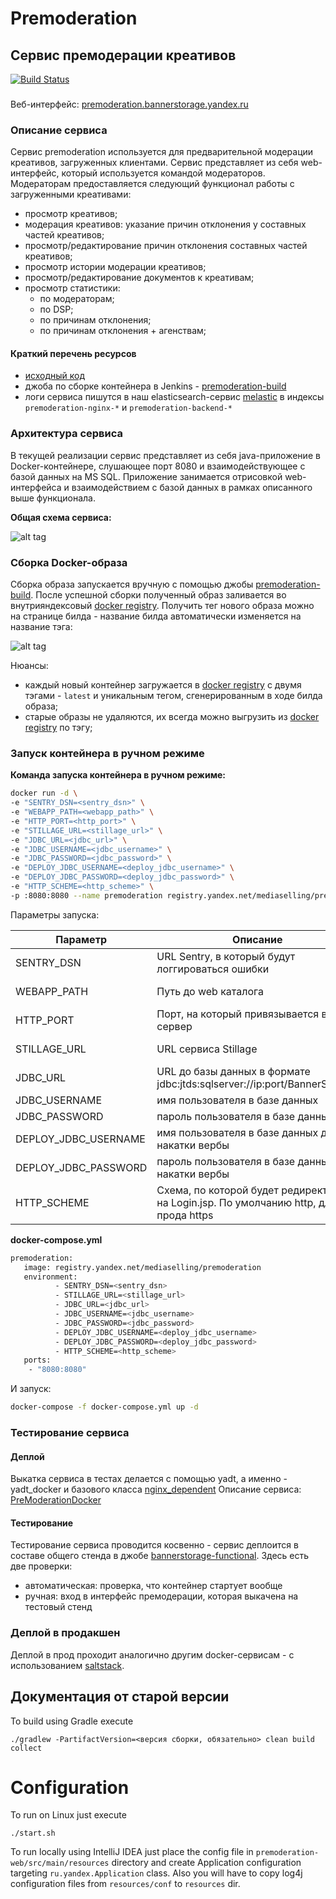 # Premoderation
## Сервис премодерации креативов

[![Build Status](https://babylon.yandex-team.ru/jenkins/buildStatus/icon?job=premoderation-build)](https://babylon.yandex-team.ru/jenkins/job/premoderation-build/)

###

Веб-интерфейс: [premoderation.bannerstorage.yandex.ru](https://premoderation.bannerstorage.yandex.ru/)

### Описание сервиса

Сервис premoderation используется для предварительной модерации креативов, загруженных клиентами.
Сервис представляет из себя web-интерфейс, который используется командой модераторов. Модераторам предоставляется следующий функционал работы с загруженными креативами:

- просмотр креативов;
- модерация креативов: указание причин отклонения у составных частей креативов;
- просмотр/редактирование причин отклонения составных частей креативов;
- просмотр истории модерации креативов;
- просмотр/редактирование документов к креативам;
- просмотр статистики:
  + по модераторам;
  + по DSP;
  + по причинам отклонения;
  + по причинам отклонения + агенствам;

#### Краткий перечень ресурсов

- [исходный код] 
- джоба по сборке контейнера в Jenkins - [premoderation-build]
- логи сервиса пишутся в наш elasticsearch-сервис [melastic] в индексы `premoderation-nginx-*` и `premoderation-backend-*`

### Архитектура сервиса

В текущей реализации сервис представляет из себя java-приложение в Docker-контейнере, слушающее порт 8080 и  взаимодействующее с базой данных на MS SQL. Приложение занимается отрисовкой web-интерфейса и взаимодействием с базой данных в рамках описанного выше функционала.

**Общая схема сервиса:**

![alt tag](https://jing.yandex-team.ru/files/lawyard/Servis_premoderatsii.pdf_1_stranitsa_2016-03-29_11-28-28.png)

### Сборка Docker-образа

Сборка образа запускается вручную с помощью джобы [premoderation-build].
После успешной сборки полученный образ заливается во внутрияндексовый [docker registry].
Получить тег нового образа можно на странице билда - название билда автоматически изменяется на название тэга:

![alt tag](https://jing.yandex-team.ru/files/lawyard/premoderation-build_99_registry.yandex.netmediasellingpremoderation99-efd107b_registry.yandex.netmediasellingpremoderatio_2016-12-16_15-56-19.png)

Нюансы:
- каждый новый контейнер загружается в [docker registry] с двумя тэгами - `latest` и уникальным тегом, сгенерированным в ходе билда образа;
- старые образы не удаляются, их всегда можно выгрузить из [docker registry] по тэгу;

### Запуск контейнера в ручном режиме ###

**Команда запуска контейнера в ручном режиме:**
```sh
docker run -d \
-e "SENTRY_DSN=<sentry_dsn>" \
-e "WEBAPP_PATH=<webapp_path>" \
-e "HTTP_PORT=<http_port>" \
-e "STILLAGE_URL=<stillage_url>" \
-e "JDBC_URL=<jdbc_url>" \
-e "JDBC_USERNAME=<jdbc_username>" \
-e "JDBC_PASSWORD=<jdbc_password>" \
-e "DEPLOY_JDBC_USERNAME=<deploy_jdbc_username>" \
-e "DEPLOY_JDBC_PASSWORD=<deploy_jdbc_password>" \
-e "HTTP_SCHEME=<http_scheme>" \
-p :8080:8080 --name premoderation registry.yandex.net/mediaselling/premoderation
```

Параметры запуска:

|Параметр|Описание|Значение по умолчанию|
|--------|--------|---------------------|
|SENTRY_DSN|URL Sentry, в который будут логгироваться ошибки||
|WEBAPP_PATH|Путь до web каталога|/usr/lib/yandex/bannerstorage-premoderation/webapp|
|HTTP_PORT|Порт, на который привязывается веб сервер|8080|
|STILLAGE_URL|URL сервиса Stillage|https://bannerstorage-stillage.yandex.net|
|JDBC_URL|URL до базы данных в формате jdbc:jtds:sqlserver://ip:port/BannerStorage||
|JDBC_USERNAME|имя пользователя в базе данных||
|JDBC_PASSWORD|пароль пользователя в базе данных||
|DEPLOY_JDBC_USERNAME|имя пользователя в базе данных для накатки вербы||
|DEPLOY_JDBC_PASSWORD|пароль пользователя в базе данных для накатки вербы||
|HTTP_SCHEME|Схема, по которой будет редиректиться на Login.jsp. По умолчанию http, для прода https||


**docker-compose.yml**
```sh
premoderation:
   image: registry.yandex.net/mediaselling/premoderation
   environment:
          - SENTRY_DSN=<sentry_dsn>
          - STILLAGE_URL=<stillage_url>
          - JDBC_URL=<jdbc_url>
          - JDBC_USERNAME=<jdbc_username>
          - JDBC_PASSWORD=<jdbc_password>
          - DEPLOY_JDBC_USERNAME=<deploy_jdbc_username>
          - DEPLOY_JDBC_PASSWORD=<deploy_jdbc_password>
          - HTTP_SCHEME=<http_scheme>
   ports:
    - "8080:8080"
```

И запуск:
```sh
docker-compose -f docker-compose.yml up -d
```


### Тестирование сервиса


#### Деплой

Выкатка сервиса в тестах делается с помощью yadt, а именно - yadt_docker и базового класса [nginx_dependent]
Описание сервиса: [PreModerationDocker]

#### Тестирование 

Тестирование сервиса проводится косвенно - сервис деплоится в составе общего стенда в джобе  [bannerstorage-functional]. Здесь есть две проверки:

* автоматическая: проверка, что контейнер стартует вообще
* ручная: вход в интерфейс премодерации, которая выкачена на тестовый стенд

### Деплой в продакшен

Деплой в прод проходит аналогично другим docker-сервисам - с использованием [saltstack].


## Документация от старой версии


To build using Gradle execute

`./gradlew -PartifactVersion=<версия сборки, обязательно> clean build collect`

Configuration
====
To run on Linux just execute

`./start.sh`

To run locally using IntelliJ IDEA just place the config file in `premoderation-web/src/main/resources` directory
and create Application configuration targeting `ru.yandex.Application` class. Also you will have to copy
log4j configuration files from `resources/conf` to `resources` dir.


[исходный код]: <https://github.yandex-team.ru/MediaSelling/bannerstorage-premoderation>
[premoderation-build]: <https://babylon.yandex-team.ru/jenkins/job/premoderation-build/>
[bannerstorage-functional]: <https://babylon.yandex-team.ru/jenkins/search/?q=bannerstorage-functional>
[saltstack]: <https://github.yandex-team.ru/MediaSelling/salt#premoderation>
[PreModerationDocker]: <https://github.yandex-team.ru/QAMS/bannerstorage-ft/blob/master/bannerstorage/yadt/PreModerationDocker.py>
[nginx_dependent]: <https://github.yandex-team.ru/QAMS/YADT-docker/blob/master/yadt_docker/nginx_dependent.py>
[melastic]: <https://melastic.yandex-team.ru>
[docker registry]: <https://wiki.yandex-team.ru/Cocaine/docker-registry-distribution/>
